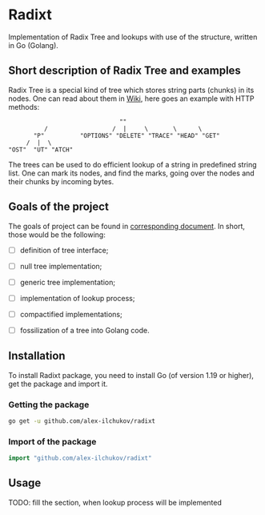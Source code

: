 # Radixt

Implementation of Radix Tree and lookups with use of the structure, written in 
Go (Golang).


## Short description of Radix Tree and examples

Radix Tree is a special kind of tree which stores string parts (chunks) in its
nodes. One can read about them in [Wiki][wiki-radix-tree], here goes an example
with HTTP methods:
```
                               ""
          /                  /  |     \       \      \
       "P"          "OPTIONS" "DELETE" "TRACE" "HEAD" "GET"
     /  |  \
"OST"  "UT" "ATCH"
```

The trees can be used to do efficient lookup of a string in predefined string
list. One can mark its nodes, and find the marks, going over the nodes and their chunks by incoming bytes.

[wiki-radix-tree]: https://en.wikipedia.org/wiki/Radix_tree


## Goals of the project

The goals of project can be found in [corresponding document](./GOALS.md). In
short, those would be the following:
*   [ ] definition of tree interface;
*   [ ] null tree implementation;
*   [ ] generic tree implementation;
*   [ ] implementation of lookup process;
*   [ ] compactified implementations;
*   [ ] fossilization of a tree into Golang code.


## Installation

To install Radixt package, you need to install Go (of version 1.19 or higher), 
get the package and import it.

### Getting the package

```sh
go get -u github.com/alex-ilchukov/radixt
```

### Import of the package

```go
import "github.com/alex-ilchukov/radixt"
```


## Usage

TODO: fill the section, when lookup process will be implemented
